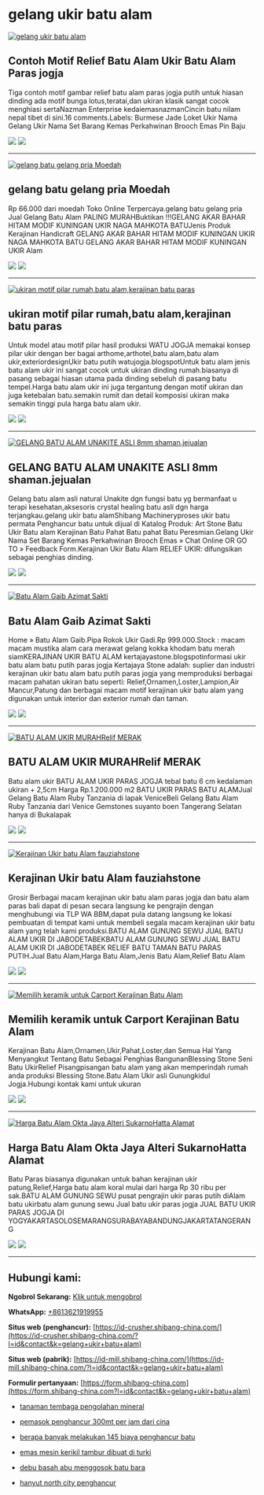 # gelang ukir batu alam

<a href="https://swt.shibang-china.com/?l=id&img&k=gelang+ukir+batu+alam" target="_blank">![gelang ukir batu alam](http://static.shibang-china.com/all-800x300/1029.jpg)</a>

## Contoh Motif Relief Batu Alam Ukir Batu Alam Paras jogja
Tiga contoh motif gambar relief batu alam paras jogja putih untuk hiasan dinding ada motif bunga lotus,teratai,dan ukiran klasik sangat cocok menghiasi sertaNazman Enterprise kedaiemasnazmanCincin batu nilam nepal tibet di sini.16 comments.Labels: Burmese Jade Loket Ukir Nama Gelang Ukir Nama Set Barang Kemas Perkahwinan Brooch Emas Pin Baju


<a href="https://whatsapp.shibangsoft.com/WhatsApp.php" target="_blank" title="WhatsApp">![](http://static.shibang-china.com/icon/whatsapp.png)</a> <a href="https://swt.shibang-china.com/?l=id&icon&k=gelang+ukir+batu+alam" target="_blank">![](http://static.shibang-china.com/icon/chat-id.png)</a>

---

<a href="https://swt.shibang-china.com/?l=id&img&k=gelang+ukir+batu+alam" target="_blank">![gelang batu gelang pria Moedah](http://static.shibang-china.com/all-800x300/1231.jpg)</a>

## gelang batu gelang pria Moedah
Rp 66.000 dari moedah Toko Online Terpercaya.gelang batu gelang pria Jual Gelang Batu Alam PALING MURAHBuktikan !!!GELANG AKAR BAHAR HITAM MODIF KUNINGAN UKIR NAGA MAHKOTA BATUJenis Produk Kerajinan Handicraft GELANG AKAR BAHAR HITAM MODIF KUNINGAN UKIR NAGA MAHKOTA BATU GELANG AKAR BAHAR HITAM MODIF KUNINGAN UKIR Alam


<a href="https://whatsapp.shibangsoft.com/WhatsApp.php" target="_blank" title="WhatsApp">![](http://static.shibang-china.com/icon/whatsapp.png)</a> <a href="https://swt.shibang-china.com/?l=id&icon&k=gelang+ukir+batu+alam" target="_blank">![](http://static.shibang-china.com/icon/chat-id.png)</a>

---

<a href="https://swt.shibang-china.com/?l=id&img&k=gelang+ukir+batu+alam" target="_blank">![ukiran motif pilar rumah,batu alam,kerajinan batu paras](http://static.shibang-china.com/all-800x300/113.jpg)</a>

## ukiran motif pilar rumah,batu alam,kerajinan batu paras
Untuk model atau motif pilar hasil produksi WATU JOGJA memakai konsep pilar ukir dengan ber bagai arthome,arthotel,batu alam,batu alam ukir,exteriordesignUkir batu putih watujogja.blogspotUntuk batu alam jenis batu alam ukir ini sangat cocok untuk ukiran dinding rumah.biasanya di pasang sebagai hiasan utama pada dinding sebeluh di pasang batu tempel.Harga batu alam ukir ini juga tergantung dengan motif ukiran dan juga ketebalan batu.semakin rumit dan detail komposisi ukiran maka semakin tinggi pula harga batu alam ukir.


<a href="https://whatsapp.shibangsoft.com/WhatsApp.php" target="_blank" title="WhatsApp">![](http://static.shibang-china.com/icon/whatsapp.png)</a> <a href="https://swt.shibang-china.com/?l=id&icon&k=gelang+ukir+batu+alam" target="_blank">![](http://static.shibang-china.com/icon/chat-id.png)</a>

---

<a href="https://swt.shibang-china.com/?l=id&img&k=gelang+ukir+batu+alam" target="_blank">![GELANG BATU ALAM UNAKITE ASLI 8mm shaman.jejualan](http://static.shibang-china.com/all-800x300/122.jpg)</a>

## GELANG BATU ALAM UNAKITE ASLI 8mm shaman.jejualan
Gelang batu alam asli natural Unakite dgn fungsi batu yg bermanfaat u terapi kesehatan,aksesoris crystal healing batu asli dgn harga terjangkau.gelang ukir batu alamShibang Machineryproses ukir batu permata Penghancur batu untuk dijual di Katalog Produk: Art Stone Batu Ukir Batu alam Kerajinan Batu Pahat Batu pahat Batu Peresmian.Gelang Ukir Nama Set Barang Kemas Perkahwinan Brooch Emas » Chat Online OR GO TO » Feedback Form.Kerajinan Ukir Batu Alam RELIEF UKIR: difungsikan sebagai penghias dinding.


<a href="https://whatsapp.shibangsoft.com/WhatsApp.php" target="_blank" title="WhatsApp">![](http://static.shibang-china.com/icon/whatsapp.png)</a> <a href="https://swt.shibang-china.com/?l=id&icon&k=gelang+ukir+batu+alam" target="_blank">![](http://static.shibang-china.com/icon/chat-id.png)</a>

---

<a href="https://swt.shibang-china.com/?l=id&img&k=gelang+ukir+batu+alam" target="_blank">![Batu Alam Gaib Azimat Sakti](http://static.shibang-china.com/all-800x300/1038.jpg)</a>

## Batu Alam Gaib Azimat Sakti
Home » Batu Alam Gaib.Pipa Rokok Ukir Gadi.Rp 999.000.Stock : macam macam mustika alam cara merawat gelang kokka khodam batu merah siamKERAJINAN UKIR BATU ALAM kertajayastone.blogspotinformasi ukir batu alam batu putih paras jogja Kertajaya Stone adalah: suplier dan industri kerajinan ukir batu alam batu putih paras jogja yang memproduksi berbagai macam pahatan ukiran batu seperti: Relief,Ornamen,Loster,Lampion,Air Mancur,Patung dan berbagai macam motif kerajinan ukir batu alam yang digunakan untuk interior dan exterior rumah dan taman.


<a href="https://whatsapp.shibangsoft.com/WhatsApp.php" target="_blank" title="WhatsApp">![](http://static.shibang-china.com/icon/whatsapp.png)</a> <a href="https://swt.shibang-china.com/?l=id&icon&k=gelang+ukir+batu+alam" target="_blank">![](http://static.shibang-china.com/icon/chat-id.png)</a>

---

<a href="https://swt.shibang-china.com/?l=id&img&k=gelang+ukir+batu+alam" target="_blank">![BATU ALAM UKIR MURAHRelif MERAK](http://static.shibang-china.com/all-800x300/1379.jpg)</a>

## BATU ALAM UKIR MURAHRelif MERAK
Batu alam ukir BATU ALAM UKIR PARAS JOGJA tebal batu 6 cm kedalaman ukiran + 2,5cm Harga Rp.1.200.000 m2 BATU UKIR PARAS BATU ALAMJual Gelang Batu Alam Ruby Tanzania di lapak VeniceBeli Gelang Batu Alam Ruby Tanzania dari Venice Gemstones suyanto boen Tangerang Selatan hanya di Bukalapak


<a href="https://whatsapp.shibangsoft.com/WhatsApp.php" target="_blank" title="WhatsApp">![](http://static.shibang-china.com/icon/whatsapp.png)</a> <a href="https://swt.shibang-china.com/?l=id&icon&k=gelang+ukir+batu+alam" target="_blank">![](http://static.shibang-china.com/icon/chat-id.png)</a>

---

<a href="https://swt.shibang-china.com/?l=id&img&k=gelang+ukir+batu+alam" target="_blank">![Kerajinan Ukir batu Alam fauziahstone](http://static.shibang-china.com/all-800x300/1334.jpg)</a>

## Kerajinan Ukir batu Alam fauziahstone
Grosir Berbagai macam kerajinan ukir batu alam paras jogja dan batu alam paras bali dapat di pesan secara langsung ke pengrajin dengan menghubungi via TLP WA BBM,dapat pula datang langsung ke lokasi pembuatan di tempat kami untuk membeli segala macam kerajinan ukir batu alam yang telah kami produksi.BATU ALAM GUNUNG SEWU JUAL BATU ALAM UKIR DI JABODETABEKBATU ALAM GUNUNG SEWU JUAL BATU ALAM UKIR DI JABODETABEK RELIEF BATU TAMAN BATU PARAS PUTIH.Jual Batu Alam,Harga Batu Alam,Jenis Batu Alam,Relief Batu Alam


<a href="https://whatsapp.shibangsoft.com/WhatsApp.php" target="_blank" title="WhatsApp">![](http://static.shibang-china.com/icon/whatsapp.png)</a> <a href="https://swt.shibang-china.com/?l=id&icon&k=gelang+ukir+batu+alam" target="_blank">![](http://static.shibang-china.com/icon/chat-id.png)</a>

---

<a href="https://swt.shibang-china.com/?l=id&img&k=gelang+ukir+batu+alam" target="_blank">![Memilih keramik untuk Carport Kerajinan Batu Alam](http://static.shibang-china.com/all-800x300/335.jpg)</a>

## Memilih keramik untuk Carport Kerajinan Batu Alam
Kerajinan Batu Alam,Ornamen,Ukir,Pahat,Loster,dan Semua Hal Yang Menyangkut Tentang Batu Sebagai Penghias BangunanBlessing Stone Seni Batu UkirRelief Pisangpisangan batu alam yang akan memperindah rumah anda produksi Blessing Stone.Batu Alam Ukir asli Gunungkidul Jogja.Hubungi kontak kami untuk ukuran


<a href="https://whatsapp.shibangsoft.com/WhatsApp.php" target="_blank" title="WhatsApp">![](http://static.shibang-china.com/icon/whatsapp.png)</a> <a href="https://swt.shibang-china.com/?l=id&icon&k=gelang+ukir+batu+alam" target="_blank">![](http://static.shibang-china.com/icon/chat-id.png)</a>

---

<a href="https://swt.shibang-china.com/?l=id&img&k=gelang+ukir+batu+alam" target="_blank">![Harga Batu Alam Okta Jaya Alteri SukarnoHatta Alamat](http://static.shibang-china.com/all-800x300/40.jpg)</a>

## Harga Batu Alam Okta Jaya Alteri SukarnoHatta Alamat
Batu Paras biasanya digunakan untuk bahan kerajinan ukir patung,Relief,Harga batu alam koral mulai dari harga Rp 30 ribu per sak.BATU ALAM GUNUNG SEWU pusat pengrajin ukir paras putih diAlam batu ukirbatu alam gunung sewu Jual batu ukir paras jogja JUAL BATU UKIR PARAS JOGJA DI YOGYAKARTASOLOSEMARANGSURABAYABANDUNGJAKARTATANGERANG


<a href="https://whatsapp.shibangsoft.com/WhatsApp.php" target="_blank" title="WhatsApp">![](http://static.shibang-china.com/icon/whatsapp.png)</a> <a href="https://swt.shibang-china.com/?l=id&icon&k=gelang+ukir+batu+alam" target="_blank">![](http://static.shibang-china.com/icon/chat-id.png)</a>

---
## Hubungi kami:

**Ngobrol Sekarang:** [Klik untuk mengobrol](https://swt.shibang-china.com?l=id&contact&k=gelang+ukir+batu+alam)

**WhatsApp:**  [+8613621919955](https://whatsapp.shibangsoft.com/WhatsApp.php)

**Situs web (penghancur):** [https://id-crusher.shibang-china.com/](https://id-crusher.shibang-china.com/?l=id&contact&k=gelang+ukir+batu+alam)

**Situs web (pabrik):** [https://id-mill.shibang-china.com/](https://id-mill.shibang-china.com/?l=id&contact&k=gelang+ukir+batu+alam)

**Formulir pertanyaan:** [https://form.shibang-china.com](https://form.shibang-china.com?l=id&contact&k=gelang+ukir+batu+alam)

* [tanaman tembaga pengolahan mineral](../34/tanaman%20tembaga%20pengolahan%20mineral.md)

* [pemasok penghancur 300mt per jam dari cina](../32/pemasok%20penghancur%20300mt%20per%20jam%20dari%20cina.md)

* [berapa banyak melakukan 145 biaya penghancur batu](../35/berapa%20banyak%20melakukan%20145%20biaya%20penghancur%20batu.md)

* [emas mesin kerikil tambur dibuat di turki](../34/emas%20mesin%20kerikil%20tambur%20dibuat%20di%20turki.md)

* [debu basah abu menggosok batu bara](../35/debu%20basah%20abu%20menggosok%20batu%20bara.md)

* [hanyut north city penghancur](../35/hanyut%20north%20city%20penghancur.md)